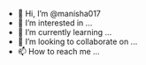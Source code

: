- 👋 Hi, I’m @manisha017
- 👀 I’m interested in ...
- 🌱 I’m currently learning ...
- 💞️ I’m looking to collaborate on ...
- 📫 How to reach me ...
 
<!---
manisha017/manisha017 is a ✨ special ✨ repository because its `README.md` (this file) appears on your GitHub profile.
You can click the Preview link to take a look at your changes.
--->



